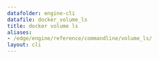 ```yaml
---
datafolder: engine-cli
datafile: docker_volume_ls
title: docker volume ls
aliases:
- /edge/engine/reference/commandline/volume_ls/
layout: cli
---
```


<!--
This page is automatically generated from Docker's source code. If you want to
suggest a change to the text that appears here, open a ticket or pull request
in the source repository on GitHub:

https://github.com/docker/cli
-->